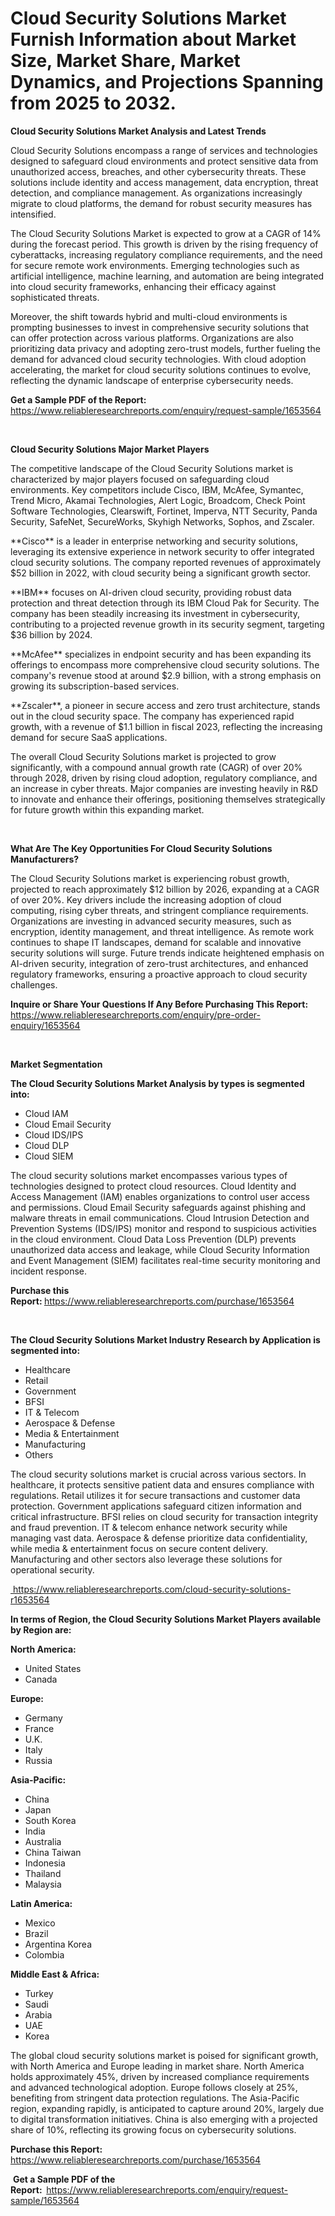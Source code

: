 <p><h1>Cloud Security Solutions Market Furnish Information about Market Size, Market Share, Market Dynamics, and Projections Spanning from 2025 to 2032.</h1></p><p><strong>Cloud Security Solutions Market Analysis and Latest Trends</strong></p>
<p><p>Cloud Security Solutions encompass a range of services and technologies designed to safeguard cloud environments and protect sensitive data from unauthorized access, breaches, and other cybersecurity threats. These solutions include identity and access management, data encryption, threat detection, and compliance management. As organizations increasingly migrate to cloud platforms, the demand for robust security measures has intensified.</p><p>The Cloud Security Solutions Market is expected to grow at a CAGR of 14% during the forecast period. This growth is driven by the rising frequency of cyberattacks, increasing regulatory compliance requirements, and the need for secure remote work environments. Emerging technologies such as artificial intelligence, machine learning, and automation are being integrated into cloud security frameworks, enhancing their efficacy against sophisticated threats.</p><p>Moreover, the shift towards hybrid and multi-cloud environments is prompting businesses to invest in comprehensive security solutions that can offer protection across various platforms. Organizations are also prioritizing data privacy and adopting zero-trust models, further fueling the demand for advanced cloud security technologies. With cloud adoption accelerating, the market for cloud security solutions continues to evolve, reflecting the dynamic landscape of enterprise cybersecurity needs.</p></p>
<p><strong>Get a Sample PDF of the Report:&nbsp;</strong> <a href="https://www.reliableresearchreports.com/enquiry/request-sample/1653564?utm_campaign=2296&utm_medium=2&utm_source=Github&utm_content=ia&utm_term=16042025&utm_id=cloud-security-solutions">https://www.reliableresearchreports.com/enquiry/request-sample/1653564</a></p>
<p>&nbsp;</p>
<p><strong>Cloud Security Solutions Major Market Players</strong></p>
<p><p>The competitive landscape of the Cloud Security Solutions market is characterized by major players focused on safeguarding cloud environments. Key competitors include Cisco, IBM, McAfee, Symantec, Trend Micro, Akamai Technologies, Alert Logic, Broadcom, Check Point Software Technologies, Clearswift, Fortinet, Imperva, NTT Security, Panda Security, SafeNet, SecureWorks, Skyhigh Networks, Sophos, and Zscaler.</p><p>**Cisco** is a leader in enterprise networking and security solutions, leveraging its extensive experience in network security to offer integrated cloud security solutions. The company reported revenues of approximately $52 billion in 2022, with cloud security being a significant growth sector.</p><p>**IBM** focuses on AI-driven cloud security, providing robust data protection and threat detection through its IBM Cloud Pak for Security. The company has been steadily increasing its investment in cybersecurity, contributing to a projected revenue growth in its security segment, targeting $36 billion by 2024.</p><p>**McAfee** specializes in endpoint security and has been expanding its offerings to encompass more comprehensive cloud security solutions. The company's revenue stood at around $2.9 billion, with a strong emphasis on growing its subscription-based services.</p><p>**Zscaler**, a pioneer in secure access and zero trust architecture, stands out in the cloud security space. The company has experienced rapid growth, with a revenue of $1.1 billion in fiscal 2023, reflecting the increasing demand for secure SaaS applications.</p><p>The overall Cloud Security Solutions market is projected to grow significantly, with a compound annual growth rate (CAGR) of over 20% through 2028, driven by rising cloud adoption, regulatory compliance, and an increase in cyber threats. Major companies are investing heavily in R&D to innovate and enhance their offerings, positioning themselves strategically for future growth within this expanding market.</p></p>
<p>&nbsp;</p>
<p><strong>What Are The Key Opportunities For Cloud Security Solutions Manufacturers?</strong></p>
<p><p>The Cloud Security Solutions market is experiencing robust growth, projected to reach approximately $12 billion by 2026, expanding at a CAGR of over 20%. Key drivers include the increasing adoption of cloud computing, rising cyber threats, and stringent compliance requirements. Organizations are investing in advanced security measures, such as encryption, identity management, and threat intelligence. As remote work continues to shape IT landscapes, demand for scalable and innovative security solutions will surge. Future trends indicate heightened emphasis on AI-driven security, integration of zero-trust architectures, and enhanced regulatory frameworks, ensuring a proactive approach to cloud security challenges.</p></p>
<p><strong>Inquire or Share Your Questions If Any Before Purchasing This Report:</strong> <a href="https://www.reliableresearchreports.com/enquiry/pre-order-enquiry/1653564?utm_campaign=2296&utm_medium=2&utm_source=Github&utm_content=ia&utm_term=16042025&utm_id=cloud-security-solutions">https://www.reliableresearchreports.com/enquiry/pre-order-enquiry/1653564</a></p>
<p>&nbsp;</p>
<p><strong>Market Segmentation</strong></p>
<p><strong>The Cloud Security Solutions Market Analysis by types is segmented into:</strong></p>
<p><ul><li>Cloud IAM</li><li>Cloud Email Security</li><li>Cloud IDS/IPS</li><li>Cloud DLP</li><li>Cloud SIEM</li></ul></p>
<p><p>The cloud security solutions market encompasses various types of technologies designed to protect cloud resources. Cloud Identity and Access Management (IAM) enables organizations to control user access and permissions. Cloud Email Security safeguards against phishing and malware threats in email communications. Cloud Intrusion Detection and Prevention Systems (IDS/IPS) monitor and respond to suspicious activities in the cloud environment. Cloud Data Loss Prevention (DLP) prevents unauthorized data access and leakage, while Cloud Security Information and Event Management (SIEM) facilitates real-time security monitoring and incident response.</p></p>
<p><strong>Purchase this Report:&nbsp;</strong><a href="https://www.reliableresearchreports.com/purchase/1653564?utm_campaign=2296&utm_medium=2&utm_source=Github&utm_content=ia&utm_term=16042025&utm_id=cloud-security-solutions">https://www.reliableresearchreports.com/purchase/1653564</a></p>
<p>&nbsp;</p>
<p><strong>The Cloud Security Solutions Market Industry Research by Application is segmented into:</strong></p>
<p><ul><li>Healthcare</li><li>Retail</li><li>Government</li><li>BFSI</li><li>IT & Telecom</li><li>Aerospace & Defense</li><li>Media & Entertainment</li><li>Manufacturing</li><li>Others</li></ul></p>
<p><p>The cloud security solutions market is crucial across various sectors. In healthcare, it protects sensitive patient data and ensures compliance with regulations. Retail utilizes it for secure transactions and customer data protection. Government applications safeguard citizen information and critical infrastructure. BFSI relies on cloud security for transaction integrity and fraud prevention. IT & telecom enhance network security while managing vast data. Aerospace & defense prioritize data confidentiality, while media & entertainment focus on secure content delivery. Manufacturing and other sectors also leverage these solutions for operational security.</p></p>
<p><a href="https://www.reliableresearchreports.com/cloud-security-solutions-r1653564?utm_campaign=2296&utm_medium=2&utm_source=Github&utm_content=ia&utm_term=16042025&utm_id=cloud-security-solutions">&nbsp;https://www.reliableresearchreports.com/cloud-security-solutions-r1653564</a></p>
<p><strong>In terms of Region, the Cloud Security Solutions Market Players available by Region are:</strong></p>
<p>
    <p> <strong> North America: </strong>
        <ul>
            <li>United States</li>
            <li>Canada</li>
        </ul>
        </p> 
    <p> <strong> Europe: </strong>
        <ul>
            <li>Germany</li>
            <li>France</li>
            <li>U.K.</li>
            <li>Italy</li>
            <li>Russia</li>
        </ul>
        </p> 
    <p> <strong> Asia-Pacific: </strong>
        <ul>
            <li>China</li>
            <li>Japan</li>
            <li>South Korea</li>
            <li>India</li>
            <li>Australia</li>
            <li>China Taiwan</li>
            <li>Indonesia</li>
            <li>Thailand</li>
            <li>Malaysia</li>
        </ul>
        </p> 
    <p> <strong> Latin America: </strong>
        <ul>
            <li>Mexico</li>
            <li>Brazil</li>
            <li>Argentina Korea</li>
            <li>Colombia</li>
        </ul>
        </p> 
    <p> <strong> Middle East & Africa: </strong>
        <ul>
            <li>Turkey</li>
            <li>Saudi</li>
            <li>Arabia</li>
            <li>UAE</li>
            <li>Korea</li>
        </ul>
    </p>
    </p>
<p><p>The global cloud security solutions market is poised for significant growth, with North America and Europe leading in market share. North America holds approximately 45%, driven by increased compliance requirements and advanced technological adoption. Europe follows closely at 25%, benefiting from stringent data protection regulations. The Asia-Pacific region, expanding rapidly, is anticipated to capture around 20%, largely due to digital transformation initiatives. China is also emerging with a projected share of 10%, reflecting its growing focus on cybersecurity solutions.</p></p>
<p><strong>Purchase this Report: </strong><a href="https://www.reliableresearchreports.com/purchase/1653564?utm_campaign=2296&utm_medium=2&utm_source=Github&utm_content=ia&utm_term=16042025&utm_id=cloud-security-solutions">https://www.reliableresearchreports.com/purchase/1653564</a></p>
<p>&nbsp;<strong>Get a Sample PDF of the Report:&nbsp;&nbsp;</strong><a href="https://www.reliableresearchreports.com/enquiry/request-sample/1653564?utm_campaign=2296&utm_medium=2&utm_source=Github&utm_content=ia&utm_term=16042025&utm_id=cloud-security-solutions">https://www.reliableresearchreports.com/enquiry/request-sample/1653564</a></p>
<p><strong></strong></p>
<p><p></p><p></p><p></p></p>